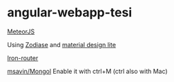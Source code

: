 # angular-webapp-tesi

[MeteorJS](https://www.meteor.com)

Using [Zodiase](https://github.com/Zodiase/meteor-mdl) and [material design lite](https://getmdl.io/index.html)

[Iron-router](https://github.com/iron-meteor/iron-router)

[msavin/Mongol](https://github.com/msavin/Mongol) Enable it with ctrl+M (ctrl also with Mac)